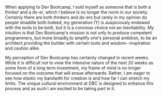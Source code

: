 
When applying to Dev Bootcamp, I sold myself as someone that is both a thinker and a do-er, which I believe is no longer the norm in our society. Certainly there are both thinkers and do-ers but rarely in my opinion do people straddle both.Indeed, my generation (Y) is auspiciously endowed with the tools to be both, but it is a concious choice not an inevitability. My intuition is that Dev Bootcamp's mission is not only to produce competent programmers, but more broadly,to amplify one's personal ambition, to be an architect providing the builder with certain tools and wisdom--inspiration and caution alike.

My perception of Dev Bootcamp has certainly changed in recent weeks. While it is difficult not to view the intensive nature of the next 20 weeks as some form of a long term investment, my frame of mind is no longer focused on the outcome that will ensue afterwards. Rather, I am eager to see how elastic my bandwith for creation is and how far I can stretch my limits. The unique cultural environment at DBC is designed to enhance this process and as such I am excited to be taking part in it.